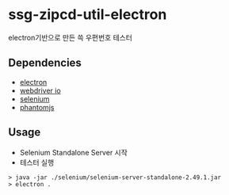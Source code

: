 # ssg-zipcd-util-electron
electron기반으로 만든 쓱 우편번호 테스터

## Dependencies
- [electron](http://electron.atom.io/)
- [webdriver io](http://webdriver.io/)
- [selenium](http://docs.seleniumhq.org/)
- [phantomjs](phantomjs.org)

## Usage
- Selenium Standalone Server 시작
- 테스터 실행

```
> java -jar ./selenium/selenium-server-standalone-2.49.1.jar
> electron .
```
